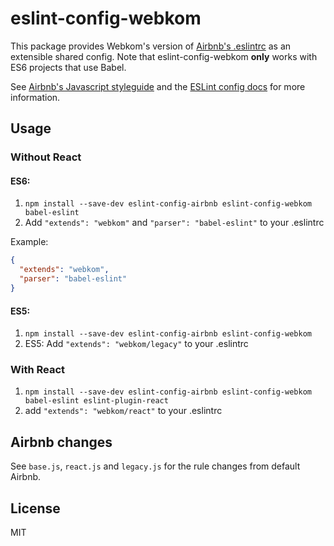 # eslint-config-webkom

This package provides Webkom's version of
[Airbnb's .eslintrc](https://github.com/airbnb/javascript/)
as an extensible shared config. Note that eslint-config-webkom
**only** works with ES6 projects that use Babel.

See [Airbnb's Javascript styleguide](https://github.com/airbnb/javascript) and
the [ESLint config docs](http://eslint.org/docs/user-guide/configuring#extending-configuration-files)
for more information.

## Usage

### Without React

#### ES6:
1. `npm install --save-dev eslint-config-airbnb eslint-config-webkom babel-eslint`
2. Add `"extends": "webkom"` and `"parser": "babel-eslint"` to your .eslintrc

Example:
```json
{
  "extends": "webkom",
  "parser": "babel-eslint"
}
```

#### ES5:
1. `npm install --save-dev eslint-config-airbnb eslint-config-webkom`
2. ES5: Add `"extends": "webkom/legacy"` to your .eslintrc

### With React

1. `npm install --save-dev eslint-config-airbnb eslint-config-webkom babel-eslint eslint-plugin-react`
2. add `"extends": "webkom/react"` to your .eslintrc

## Airbnb changes
See `base.js`, `react.js` and `legacy.js` for the rule changes from
default Airbnb.

## License

MIT
